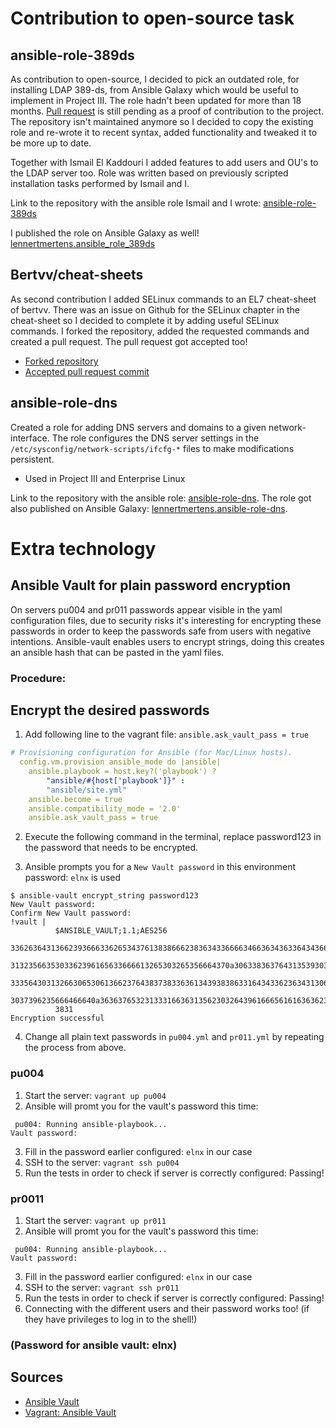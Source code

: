 # Contribution to open-source task

## ansible-role-389ds

As contribution to open-source, I decided to pick an outdated role, for installing LDAP 389-ds, from Ansible Galaxy which would be useful to implement in Project III. The role hadn't been updated for more than 18 months. [Pull request](https://github.com/CSCfi/ansible-role-389-ds/pull/2) is still pending as a proof of contribution to the project. The repository isn't maintained anymore so 
I decided to copy the existing role and re-wrote it to recent syntax, added functionality and tweaked it to be more up to date.

Together with Ismail El Kaddouri I added features to add users and OU's to the LDAP server too. Role was written based on previously scripted installation tasks performed by Ismail and I.

Link to the repository with the ansible role Ismail and I wrote: [ansible-role-389ds](https://github.com/LennertMertens/ansible-role-389ds)

I published the role on Ansible Galaxy as well! [lennertmertens.ansible_role_389ds](https://galaxy.ansible.com/lennertmertens/389ds)

## Bertvv/cheat-sheets

As second contribution I added SELinux commands to an EL7 cheat-sheet of bertvv. There was an issue on Github for the SELinux chapter in the cheat-sheet so I decided to complete it by adding useful SELinux commands. I forked the repository, added the requested commands and created a pull request. The pull request got accepted too!

- [Forked repository](https://github.com/LennertMertens/cheat-sheets)
- [Accepted pull request commit](https://github.com/bertvv/cheat-sheets/commit/fb993c27b7a9044f420d5fdf989d8e5a37cd12d4)

## ansible-role-dns

Created a role for adding DNS servers and domains to a given network-interface. The role configures the DNS server settings in the `/etc/sysconfig/network-scripts/ifcfg-*` files to make modifications persistent.

- Used in Project III and Enterprise Linux

Link to the repository with the ansible role: [ansible-role-dns](https://github.com/LennertMertens/ansible-role-dns).
The role got also published on Ansible Galaxy: [lennertmertens.ansible-role-dns](https://galaxy.ansible.com/lennertmertens/dns).



# Extra technology

## Ansible Vault for plain password encryption

On servers pu004 and pr011 passwords appear visible in the yaml configuration files, due to security risks it's interesting for encrypting these passwords in order to keep the passwords safe from users with negative intentions. Ansible-vault enables users to encrypt strings, doing this creates an ansible hash that can be pasted in the yaml files.

### Procedure:
## Encrypt the desired passwords
1. Add following line to the vagrant file: `ansible.ask_vault_pass = true`
```yml
# Provisioning configuration for Ansible (for Mac/Linux hosts).
  config.vm.provision ansible_mode do |ansible|
    ansible.playbook = host.key?('playbook') ?
        "ansible/#{host['playbook']}" :
        "ansible/site.yml"
    ansible.become = true
    ansible.compatibility_mode = '2.0'
    ansible.ask_vault_pass = true
```

2. Execute the following command in the terminal, replace password123 in the password that needs to be encrypted.

3. Ansible prompts you for a `New Vault password` in this environment password: `elnx` is used
```
$ ansible-vault encrypt_string password123
New Vault password: 
Confirm New Vault password: 
!vault |
          $ANSIBLE_VAULT;1.1;AES256
          33626364313662393666336265343761383866623836343366663466363436336434366435386235
          3132356635303362396165633666613265303265356664370a306338363764313539303435366333
          33356430313266306530613662376438373833636134393838633164343362363431306266373332
          3037396235666466640a363637653231333166363135623032643961666561616363623366386634
          3831
Encryption successful
```

4. Change all plain text passwords in `pu004.yml` and `pr011.yml` by repeating the process from above. 

### pu004
1. Start the server: `vagrant up pu004`
2. Ansible will promt you for the vault's password this time:
```
 pu004: Running ansible-playbook...
Vault password: 
```
3. Fill in the password earlier configured: `elnx` in our case
3. SSH to the server: `vagrant ssh pu004`
4. Run the tests in order to check if server is correctly configured: Passing!


### pr0011
1. Start the server: `vagrant up pr011`
2. Ansible will promt you for the vault's password this time:
```
 pu004: Running ansible-playbook...
Vault password: 
```
3. Fill in the password earlier configured: `elnx` in our case
3. SSH to the server: `vagrant ssh pr011`
4. Run the tests in order to check if server is correctly configured: Passing!
5. Connecting with the different users and their password works too! (if they have privileges to log in to the shell!)

### (Password for ansible vault: elnx)

## Sources
- [Ansible Vault](https://docs.ansible.com/ansible/2.4/vault.html)
- [Vagrant: Ansible Vault](https://www.vagrantup.com/docs/provisioning/ansible.html#ask_vault_pass)